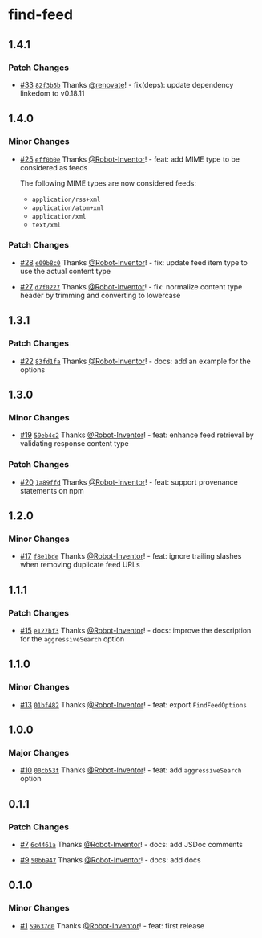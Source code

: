 # find-feed

## 1.4.1

### Patch Changes

- [#33](https://github.com/Robot-Inventor/find-feed/pull/33) [`82f3b5b`](https://github.com/Robot-Inventor/find-feed/commit/82f3b5b172d7976110ffb693106172aa4d88a47c) Thanks [@renovate](https://github.com/apps/renovate)! - fix(deps): update dependency linkedom to v0.18.11

## 1.4.0

### Minor Changes

- [#25](https://github.com/Robot-Inventor/find-feed/pull/25) [`eff0b0e`](https://github.com/Robot-Inventor/find-feed/commit/eff0b0e3703ca663567a5e010d9981fbacf8a120) Thanks [@Robot-Inventor](https://github.com/Robot-Inventor)! - feat: add MIME type to be considered as feeds

    The following MIME types are now considered feeds:
    - `application/rss+xml`
    - `application/atom+xml`
    - `application/xml`
    - `text/xml`

### Patch Changes

- [#28](https://github.com/Robot-Inventor/find-feed/pull/28) [`e09b8c0`](https://github.com/Robot-Inventor/find-feed/commit/e09b8c0b254aed5d4c35d165a9c8b550df28ad35) Thanks [@Robot-Inventor](https://github.com/Robot-Inventor)! - fix: update feed item type to use the actual content type

- [#27](https://github.com/Robot-Inventor/find-feed/pull/27) [`d7f0227`](https://github.com/Robot-Inventor/find-feed/commit/d7f02274214928405f24b01f90792b410513c287) Thanks [@Robot-Inventor](https://github.com/Robot-Inventor)! - fix: normalize content type header by trimming and converting to lowercase

## 1.3.1

### Patch Changes

- [#22](https://github.com/Robot-Inventor/find-feed/pull/22) [`83fd1fa`](https://github.com/Robot-Inventor/find-feed/commit/83fd1fa06e8320c331b08be44ed00ee0c9a64f1d) Thanks [@Robot-Inventor](https://github.com/Robot-Inventor)! - docs: add an example for the options

## 1.3.0

### Minor Changes

- [#19](https://github.com/Robot-Inventor/find-feed/pull/19) [`59eb4c2`](https://github.com/Robot-Inventor/find-feed/commit/59eb4c292413c625f76a6aeb67701f28657847d2) Thanks [@Robot-Inventor](https://github.com/Robot-Inventor)! - feat: enhance feed retrieval by validating response content type

### Patch Changes

- [#20](https://github.com/Robot-Inventor/find-feed/pull/20) [`1a89ffd`](https://github.com/Robot-Inventor/find-feed/commit/1a89ffd357b1483211c4c25a2fd80faf0d6b415e) Thanks [@Robot-Inventor](https://github.com/Robot-Inventor)! - feat: support provenance statements on npm

## 1.2.0

### Minor Changes

- [#17](https://github.com/Robot-Inventor/find-feed/pull/17) [`f8e1bde`](https://github.com/Robot-Inventor/find-feed/commit/f8e1bdebfcfbbb6152c514886e0c6225dd3aef43) Thanks [@Robot-Inventor](https://github.com/Robot-Inventor)! - feat: ignore trailing slashes when removing duplicate feed URLs

## 1.1.1

### Patch Changes

- [#15](https://github.com/Robot-Inventor/find-feed/pull/15) [`e127bf3`](https://github.com/Robot-Inventor/find-feed/commit/e127bf360d24e8f251b186822042bfba62823e80) Thanks [@Robot-Inventor](https://github.com/Robot-Inventor)! - docs: improve the description for the `aggressiveSearch` option

## 1.1.0

### Minor Changes

- [#13](https://github.com/Robot-Inventor/find-feed/pull/13) [`01bf482`](https://github.com/Robot-Inventor/find-feed/commit/01bf482556ac00afd3236fd2570071a3253a8a66) Thanks [@Robot-Inventor](https://github.com/Robot-Inventor)! - feat: export `FindFeedOptions`

## 1.0.0

### Major Changes

- [#10](https://github.com/Robot-Inventor/find-feed/pull/10) [`00cb53f`](https://github.com/Robot-Inventor/find-feed/commit/00cb53fff7690659c797cf3e3b23c1757aa1a6d1) Thanks [@Robot-Inventor](https://github.com/Robot-Inventor)! - feat: add `aggressiveSearch` option

## 0.1.1

### Patch Changes

- [#7](https://github.com/Robot-Inventor/find-feed/pull/7) [`6c4461a`](https://github.com/Robot-Inventor/find-feed/commit/6c4461a1bc18e0b86c61512b2974b08825317f8a) Thanks [@Robot-Inventor](https://github.com/Robot-Inventor)! - docs: add JSDoc comments

- [#9](https://github.com/Robot-Inventor/find-feed/pull/9) [`50bb947`](https://github.com/Robot-Inventor/find-feed/commit/50bb94790f41d7d58a7b84b6dd766be1f13602e7) Thanks [@Robot-Inventor](https://github.com/Robot-Inventor)! - docs: add docs

## 0.1.0

### Minor Changes

- [#1](https://github.com/Robot-Inventor/find-feed/pull/1) [`59637d0`](https://github.com/Robot-Inventor/find-feed/commit/59637d07d68ee01af6d313be52150305ebc9770a) Thanks [@Robot-Inventor](https://github.com/Robot-Inventor)! - feat: first release
